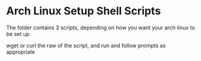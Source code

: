 # Arch Linux Setup Shell Scripts

The folder contains 3 scripts, depending on how you want your arch linux to be set up

wget or curl the raw of the script, and run and follow prompts as appropriate
